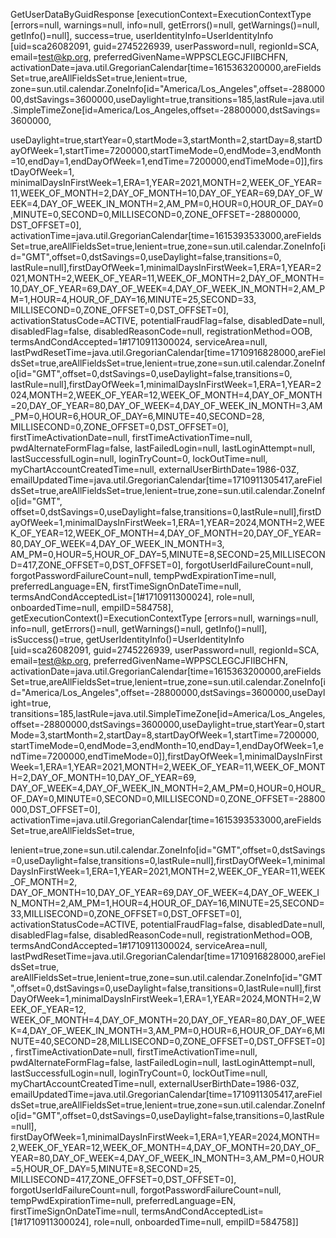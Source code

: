 GetUserDataByGuidResponse [executionContext=ExecutionContextType [errors=null, warnings=null, info=null, getErrors()=null, getWarnings()=null, getInfo()=null], success=true, userIdentityInfo=UserIdentityInfo [uid=sca26082091, 
guid=2745226939, userPassword=null, regionId=SCA, email=test@kp.org, preferredGivenName=WPPSCLEGCJFIIBCHFN, activationDate=java.util.GregorianCalendar[time=1615363200000,areFieldsSet=true,areAllFieldsSet=true,lenient=true,
zone=sun.util.calendar.ZoneInfo[id="America/Los_Angeles",offset=-28800000,dstSavings=3600000,useDaylight=true,transitions=185,lastRule=java.util.SimpleTimeZone[id=America/Los_Angeles,offset=-28800000,dstSavings=3600000,

useDaylight=true,startYear=0,startMode=3,startMonth=2,startDay=8,startDayOfWeek=1,startTime=7200000,startTimeMode=0,endMode=3,endMonth=10,endDay=1,endDayOfWeek=1,endTime=7200000,endTimeMode=0]],firstDayOfWeek=1,
minimalDaysInFirstWeek=1,ERA=1,YEAR=2021,MONTH=2,WEEK_OF_YEAR=11,WEEK_OF_MONTH=2,DAY_OF_MONTH=10,DAY_OF_YEAR=69,DAY_OF_WEEK=4,DAY_OF_WEEK_IN_MONTH=2,AM_PM=0,HOUR=0,HOUR_OF_DAY=0,MINUTE=0,SECOND=0,MILLISECOND=0,ZONE_OFFSET=-28800000,
DST_OFFSET=0], activationTime=java.util.GregorianCalendar[time=1615393533000,areFieldsSet=true,areAllFieldsSet=true,lenient=true,zone=sun.util.calendar.ZoneInfo[id="GMT",offset=0,dstSavings=0,useDaylight=false,transitions=0,
lastRule=null],firstDayOfWeek=1,minimalDaysInFirstWeek=1,ERA=1,YEAR=2021,MONTH=2,WEEK_OF_YEAR=11,WEEK_OF_MONTH=2,DAY_OF_MONTH=10,DAY_OF_YEAR=69,DAY_OF_WEEK=4,DAY_OF_WEEK_IN_MONTH=2,AM_PM=1,HOUR=4,HOUR_OF_DAY=16,MINUTE=25,SECOND=33,
MILLISECOND=0,ZONE_OFFSET=0,DST_OFFSET=0], activationStatusCode=ACTIVE, potentialFraudFlag=false, disabledDate=null, disabledFlag=false, disabledReasonCode=null, registrationMethod=OOB, termsAndCondAccepted=1#1710911300024, 
serviceArea=null, lastPwdResetTime=java.util.GregorianCalendar[time=1710916828000,areFieldsSet=true,areAllFieldsSet=true,lenient=true,zone=sun.util.calendar.ZoneInfo[id="GMT",offset=0,dstSavings=0,useDaylight=false,transitions=0,
lastRule=null],firstDayOfWeek=1,minimalDaysInFirstWeek=1,ERA=1,YEAR=2024,MONTH=2,WEEK_OF_YEAR=12,WEEK_OF_MONTH=4,DAY_OF_MONTH=20,DAY_OF_YEAR=80,DAY_OF_WEEK=4,DAY_OF_WEEK_IN_MONTH=3,AM_PM=0,HOUR=6,HOUR_OF_DAY=6,MINUTE=40,SECOND=28,
MILLISECOND=0,ZONE_OFFSET=0,DST_OFFSET=0], firstTimeActivationDate=null, firstTimeActivationTime=null, pwdAlternateFormFlag=false, lastFailedLogin=null, lastLoginAttempt=null, lastSuccessfulLogin=null, loginTryCount=0, lockOutTime=null,
 myChartAccountCreatedTime=null, externalUserBirthDate=1986-03Z, emailUpdatedTime=java.util.GregorianCalendar[time=1710911305417,areFieldsSet=true,areAllFieldsSet=true,lenient=true,zone=sun.util.calendar.ZoneInfo[id="GMT",
offset=0,dstSavings=0,useDaylight=false,transitions=0,lastRule=null],firstDayOfWeek=1,minimalDaysInFirstWeek=1,ERA=1,YEAR=2024,MONTH=2,WEEK_OF_YEAR=12,WEEK_OF_MONTH=4,DAY_OF_MONTH=20,DAY_OF_YEAR=80,DAY_OF_WEEK=4,DAY_OF_WEEK_IN_MONTH=3,
AM_PM=0,HOUR=5,HOUR_OF_DAY=5,MINUTE=8,SECOND=25,MILLISECOND=417,ZONE_OFFSET=0,DST_OFFSET=0], forgotUserIdFailureCount=null, forgotPasswordFailureCount=null, tempPwdExpirationTime=null, preferredLanguage=EN, 
firstTimeSignOnDateTime=null, termsAndCondAcceptedList=[1#1710911300024], role=null, onboardedTime=null, empiID=584758], getExecutionContext()=ExecutionContextType [errors=null, warnings=null, info=null, getErrors()=null,
 getWarnings()=null, getInfo()=null], isSuccess()=true, getUserIdentityInfo()=UserIdentityInfo [uid=sca26082091, guid=2745226939, userPassword=null, regionId=SCA, email=test@kp.org, preferredGivenName=WPPSCLEGCJFIIBCHFN, 
activationDate=java.util.GregorianCalendar[time=1615363200000,areFieldsSet=true,areAllFieldsSet=true,lenient=true,zone=sun.util.calendar.ZoneInfo[id="America/Los_Angeles",offset=-28800000,dstSavings=3600000,useDaylight=true,
transitions=185,lastRule=java.util.SimpleTimeZone[id=America/Los_Angeles,offset=-28800000,dstSavings=3600000,useDaylight=true,startYear=0,startMode=3,startMonth=2,startDay=8,startDayOfWeek=1,startTime=7200000,
startTimeMode=0,endMode=3,endMonth=10,endDay=1,endDayOfWeek=1,endTime=7200000,endTimeMode=0]],firstDayOfWeek=1,minimalDaysInFirstWeek=1,ERA=1,YEAR=2021,MONTH=2,WEEK_OF_YEAR=11,WEEK_OF_MONTH=2,DAY_OF_MONTH=10,DAY_OF_YEAR=69,
DAY_OF_WEEK=4,DAY_OF_WEEK_IN_MONTH=2,AM_PM=0,HOUR=0,HOUR_OF_DAY=0,MINUTE=0,SECOND=0,MILLISECOND=0,ZONE_OFFSET=-28800000,DST_OFFSET=0], activationTime=java.util.GregorianCalendar[time=1615393533000,areFieldsSet=true,areAllFieldsSet=true,

lenient=true,zone=sun.util.calendar.ZoneInfo[id="GMT",offset=0,dstSavings=0,useDaylight=false,transitions=0,lastRule=null],firstDayOfWeek=1,minimalDaysInFirstWeek=1,ERA=1,YEAR=2021,MONTH=2,WEEK_OF_YEAR=11,WEEK_OF_MONTH=2,
DAY_OF_MONTH=10,DAY_OF_YEAR=69,DAY_OF_WEEK=4,DAY_OF_WEEK_IN_MONTH=2,AM_PM=1,HOUR=4,HOUR_OF_DAY=16,MINUTE=25,SECOND=33,MILLISECOND=0,ZONE_OFFSET=0,DST_OFFSET=0], activationStatusCode=ACTIVE, potentialFraudFlag=false, 
disabledDate=null, disabledFlag=false, disabledReasonCode=null, registrationMethod=OOB, termsAndCondAccepted=1#1710911300024, serviceArea=null, lastPwdResetTime=java.util.GregorianCalendar[time=1710916828000,areFieldsSet=true,
areAllFieldsSet=true,lenient=true,zone=sun.util.calendar.ZoneInfo[id="GMT",offset=0,dstSavings=0,useDaylight=false,transitions=0,lastRule=null],firstDayOfWeek=1,minimalDaysInFirstWeek=1,ERA=1,YEAR=2024,MONTH=2,WEEK_OF_YEAR=12,
WEEK_OF_MONTH=4,DAY_OF_MONTH=20,DAY_OF_YEAR=80,DAY_OF_WEEK=4,DAY_OF_WEEK_IN_MONTH=3,AM_PM=0,HOUR=6,HOUR_OF_DAY=6,MINUTE=40,SECOND=28,MILLISECOND=0,ZONE_OFFSET=0,DST_OFFSET=0], firstTimeActivationDate=null, 
firstTimeActivationTime=null, pwdAlternateFormFlag=false, lastFailedLogin=null, lastLoginAttempt=null, lastSuccessfulLogin=null, loginTryCount=0, lockOutTime=null, myChartAccountCreatedTime=null, externalUserBirthDate=1986-03Z,
 emailUpdatedTime=java.util.GregorianCalendar[time=1710911305417,areFieldsSet=true,areAllFieldsSet=true,lenient=true,zone=sun.util.calendar.ZoneInfo[id="GMT",offset=0,dstSavings=0,useDaylight=false,transitions=0,lastRule=null],
firstDayOfWeek=1,minimalDaysInFirstWeek=1,ERA=1,YEAR=2024,MONTH=2,WEEK_OF_YEAR=12,WEEK_OF_MONTH=4,DAY_OF_MONTH=20,DAY_OF_YEAR=80,DAY_OF_WEEK=4,DAY_OF_WEEK_IN_MONTH=3,AM_PM=0,HOUR=5,HOUR_OF_DAY=5,MINUTE=8,SECOND=25,
MILLISECOND=417,ZONE_OFFSET=0,DST_OFFSET=0], forgotUserIdFailureCount=null, forgotPasswordFailureCount=null, tempPwdExpirationTime=null, preferredLanguage=EN, firstTimeSignOnDateTime=null,
 termsAndCondAcceptedList=[1#1710911300024], role=null, onboardedTime=null, empiID=584758]]
